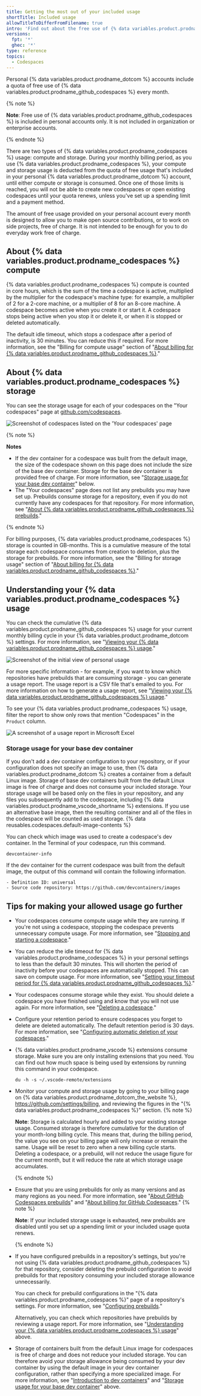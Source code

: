 ```yaml
---
title: Getting the most out of your included usage
shortTitle: Included usage
allowTitleToDifferFromFilename: true
intro: 'Find out about the free use of {% data variables.product.prodname_github_codespaces %} that''s included with personal accounts.'
versions:
  fpt: '*'
  ghec: '*'
type: reference
topics:
  - Codespaces
---
```


Personal {% data variables.product.prodname_dotcom %} accounts include a quota of free use of {% data variables.product.prodname_github_codespaces %} every month.

{% note %}

**Note**: Free use of {% data variables.product.prodname_github_codespaces %} is included in personal accounts only. It is not included in organization or enterprise accounts.

{% endnote %}

There are two types of {% data variables.product.prodname_codespaces %} usage: compute and storage. During your monthly billing period, as you use {% data variables.product.prodname_codespaces %}, your compute and storage usage is deducted from the quota of free usage that's included in your personal {% data variables.product.prodname_dotcom %} account, until either compute or storage is consumed. Once one of those limits is reached, you will not be able to create new codespaces or open existing codespaces until your quota renews, unless you've set up a spending limit and a payment method.

The amount of free usage provided on your personal account every month is designed to allow you to make open source contributions, or to work on side projects, free of charge. It is not intended to be enough for you to do everyday work free of charge.

## About {% data variables.product.prodname_codespaces %} compute

{% data variables.product.prodname_codespaces %} compute is counted in core hours, which is the sum of the time a codespace is active, multiplied by the multiplier for the codespace's machine type: for example, a multiplier of 2 for a 2-core machine, or a multiplier of 8 for an 8-core machine. A codespace becomes active when you create it or start it. A codespace stops being active when you stop it or delete it, or when it is stopped or deleted automatically.

The default idle timeout, which stops a codespace after a period of inactivity, is 30 minutes. You can reduce this if required. For more information, see the "Billing for compute usage" section of "[About billing for {% data variables.product.prodname_github_codespaces %}](/billing/managing-billing-for-github-codespaces/about-billing-for-github-codespaces#billing-for-compute-usage)."

## About {% data variables.product.prodname_codespaces %} storage

You can see the storage usage for each of your codespaces on the "Your codespaces" page at [github.com/codespaces](https://github.com/codespaces).

![Screenshot of codespaces listed on the 'Your codespaces' page](/assets/images/help/codespaces/click-name-codespace.png)

{% note %}

**Notes**
- If the dev container for a codespace was built from the default image, the size of the codespace shown on this page does not include the size of the base dev container. Storage for the base dev container is provided free of charge. For more information, see "[Storage usage for your base dev container](#storage-usage-for-your-base-dev-container)" below.
- The "Your codespaces" page does not list any prebuilds you may have set up. Prebuilds consume storage for a repository, even if you do not currently have any codespaces for that repository. For more information, see "[About {% data variables.product.prodname_github_codespaces %} prebuilds](/codespaces/prebuilding-your-codespaces/about-github-codespaces-prebuilds)."

{% endnote %}

For billing purposes, {% data variables.product.prodname_codespaces %} storage is counted in GB-months. This is a cumulative measure of the total storage each codespace consumes from creation to deletion, plus the storage for prebuilds. For more information, see the "Billing for storage usage" section of "[About billing for {% data variables.product.prodname_github_codespaces %}](/billing/managing-billing-for-github-codespaces/about-billing-for-github-codespaces#billing-for-storage-usage)."

## Understanding your {% data variables.product.prodname_codespaces %} usage

You can check the cumulative {% data variables.product.prodname_github_codespaces %} usage for your current monthly billing cycle in your {% data variables.product.prodname_dotcom %} settings. For more information, see "[Viewing your {% data variables.product.prodname_github_codespaces %} usage](/billing/managing-billing-for-github-codespaces/viewing-your-github-codespaces-usage)."

![Screenshot of the initial view of personal usage](/assets/images/help/codespaces/view-personal-usage-collapsed.png)

For more specific information - for example, if you want to know which repositories have prebuilds that are consuming storage - you can generate a usage report. The usage report is a CSV file that's emailed to you. For more information on how to generate a usage report, see "[Viewing your {% data variables.product.prodname_github_codespaces %} usage](/billing/managing-billing-for-github-codespaces/viewing-your-github-codespaces-usage)."

To see your {% data variables.product.prodname_codespaces %} usage, filter the report to show only rows that mention "Codespaces" in the `Product` column.

![A screenshot of a usage report in Microsoft Excel](/assets/images/help/codespaces/usage-report-personal-account.png)

### Storage usage for your base dev container

If you don't add a dev container configuration to your repository, or if your configuration does not specify an image to use, then {% data variables.product.prodname_dotcom %} creates a container from a default Linux image. Storage of base dev containers built from the default Linux image is free of charge and does not consume your included storage. Your storage usage will be based only on the files in your repository, and any files you subsequently add to the codespace, including {% data variables.product.prodname_vscode_shortname %} extensions. If you use an alternative base image, then the resulting container and all of the files in the codespace will be counted as used storage. {% data reusables.codespaces.default-image-contents %}

You can check which image was used to create a codespace's dev container. In the Terminal of your codespace, run this command.

```shell{:copy}
devcontainer-info
```

If the dev container for the current codespace was built from the default image, the output of this command will contain the following information.

```
- Definition ID: universal
- Source code repository: https://github.com/devcontainers/images
```

## Tips for making your allowed usage go further

- Your codespaces consume compute usage while they are running. If you're not using a codespace, stopping the codespace prevents unnecessary compute usage. For more information, see "[Stopping and starting a codespace](/codespaces/developing-in-codespaces/stopping-and-starting-a-codespace)."
- You can reduce the idle timeout for {% data variables.product.prodname_codespaces %} in your personal settings to less than the default 30 minutes. This will shorten the period of inactivity before your codespaces are automatically stopped. This can save on compute usage. For more information, see "[Setting your timeout period for {% data variables.product.prodname_github_codespaces %}](/codespaces/customizing-your-codespace/setting-your-timeout-period-for-github-codespaces)."
- Your codespaces consume storage while they exist. You should delete a codespace you have finished using and know that you will not use again. For more information, see "[Deleting a codespace](/codespaces/developing-in-codespaces/deleting-a-codespace)."
- Configure your retention period to ensure codespaces you forget to delete are deleted automatically. The default retention period is 30 days. For more information, see "[Configuring automatic deletion of your codespaces](/codespaces/customizing-your-codespace/configuring-automatic-deletion-of-your-codespaces)."
- {% data variables.product.prodname_vscode %} extensions consume storage. Make sure you are only installing extensions that you need. You can find out how much space is being used by extensions by running this command in your codespace.
  ```shell{:copy}
  du -h -s ~/.vscode-remote/extensions
  ```
- Monitor your compute and storage usage by going to your billing page on {% data variables.product.prodname_dotcom_the_website %}, https://github.com/settings/billing, and reviewing the figures in the "{% data variables.product.prodname_codespaces %}" section.
  {% note %}

  **Note**: Storage is calculated hourly and added to your existing storage usage. Consumed storage is therefore cumulative for the duration of your month-long billing cycle. This means that, during the billing period, the value you see on your billing page will only increase or remain the same. Usage will be reset to zero when a new billing cycle starts. Deleting a codespace, or a prebuild, will not reduce the usage figure for the current month, but it will reduce the rate at which storage usage accumulates.

  {% endnote %}
- Ensure that you are using prebuilds for only as many versions and as many regions as you need. For more information, see "[About GitHub Codespaces prebuilds](/codespaces/prebuilding-your-codespaces/about-github-codespaces-prebuilds)" and "[About billing for GitHub Codespaces](/billing/managing-billing-for-github-codespaces/about-billing-for-github-codespaces#billing-for-codespaces-prebuilds)."
  {% note %}

  **Note**: If your included storage usage is exhausted, new prebuilds are disabled until you set up a spending limit or your included usage quota renews.

  {% endnote %}
- If you have configured prebuilds in a repository's settings, but you're not using {% data variables.product.prodname_github_codespaces %} for that repository, consider deleting the prebuild configuration to avoid prebuilds for that repository consuming your included storage allowance unnecessarily.

  You can check for prebuild configurations in the "{% data variables.product.prodname_codespaces %}" page of a repository's settings. For more information, see "[Configuring prebuilds](/codespaces/prebuilding-your-codespaces/configuring-prebuilds#configuring-prebuilds)."

  Alternatively, you can check which repositories have prebuilds by reviewing a usage report. For more information, see "[Understanding your {% data variables.product.prodname_codespaces %} usage](#understanding-your-codespaces-usage)" above.
- Storage of containers built from the default Linux image for codespaces is free of charge and does not reduce your included storage. You can therefore avoid your storage allowance being consumed by your dev container by using the default image in your dev container configuration, rather than specifying a more specialized image. For more information, see "[Introduction to dev containers](/codespaces/setting-up-your-project-for-codespaces/adding-a-dev-container-configuration/introduction-to-dev-containers#using-the-default-dev-container-configuration)" and "[Storage usage for your base dev container](#storage-usage-for-your-base-dev-container)" above.
